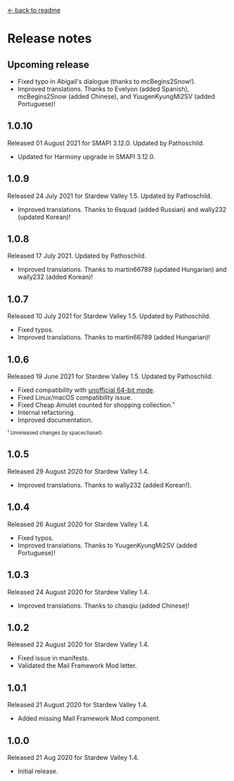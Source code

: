 ﻿﻿[← back to readme](README.md)

# Release notes
## Upcoming release
* Fixed typo in Abigail's dialogue (thanks to mcBegins2Snow!).
* Improved translations. Thanks to Evelyon (added Spanish), mcBegins2Snow (added Chinese), and YuugenKyungMi2SV (added Portuguese)!

## 1.0.10
Released 01 August 2021 for SMAPI 3.12.0. Updated by Pathoschild.

* Updated for Harmony upgrade in SMAPI 3.12.0.

## 1.0.9
Released 24 July 2021 for Stardew Valley 1.5. Updated by Pathoschild.

* Improved translations. Thanks to 6squad (added Russian) and wally232 (updated Korean)!

## 1.0.8
Released 17 July 2021. Updated by Pathoschild.

* Improved translations. Thanks to martin66789 (updated Hungarian) and wally232 (added Korean)!

## 1.0.7
Released 10 July 2021 for Stardew Valley 1.5. Updated by Pathoschild.

* Fixed typos.
* Improved translations. Thanks to martin66789 (added Hungarian)!

## 1.0.6
Released 19 June 2021 for Stardew Valley 1.5. Updated by Pathoschild.

* Fixed compatibility with [unofficial 64-bit mode](https://stardewvalleywiki.com/Modding:Migrate_to_64-bit_on_Windows).
* Fixed Linux/macOS compatibility issue.
* Fixed Cheap Amulet counted for shopping collection.¹
* Internal refactoring.
* Improved documentation.

<sup>¹ Unreleased changes by spacechase0.</sup>

## 1.0.5
Released 29 August 2020 for Stardew Valley 1.4.

* Improved translations. Thanks to wally232 (added Korean!).

## 1.0.4
Released 26 August 2020 for Stardew Valley 1.4.

* Fixed typos.
* Improved translations. Thanks to YuugenKyungMi2SV (added Portuguese)!

## 1.0.3
Released 24 August 2020 for Stardew Valley 1.4.

* Improved translations. Thanks to chasqiu (added Chinese)!

## 1.0.2
Released 22 August 2020 for Stardew Valley 1.4.

* Fixed issue in manifests.
* Validated the Mail Framework Mod letter.

## 1.0.1
Released 21 August 2020 for Stardew Valley 1.4.

* Added missing Mail Framework Mod component.

## 1.0.0
Released 21 Aug 2020 for Stardew Valley 1.4.

* Initial release.
